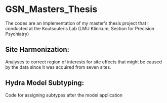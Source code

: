 # GSN_Masters_Thesis

The codes are an implementation of my master's thesis project that I conducted at the Koutsouleris Lab (LMU Klinikum, Section for Precision Psychiatry)

## Site Harmonization: 
Analyses to correct region of interests for site effects that might be caused by the data since it was acquired from seven sites.

## Hydra Model Subtyping:
Code for assigning subtypes after the model application

